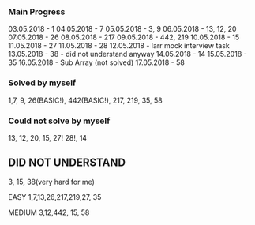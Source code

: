 ### Main Progress ###

03.05.2018 - 1
04.05.2018 - 7
05.05.2018 - 3, 9
06.05.2018 - 13, 12, 20
07.05.2018 - 26
08.05.2018 - 217
09.05.2018 - 442, 219
10.05.2018 - 15
11.05.2018 - 27
11.05.2018 - 28
12.05.2018 - larr mock interview task
13.05.2018 - 38 - did not understand anyway
14.05.2018 - 14
15.05.2018 - 35
16.05.2018 - Sub Array (not solved)
17.05.2018 - 58


### Solved by myself ###
1,7, 9, 26(BASIC!), 442(BASIC!), 217, 219, 35, 58



### Could not solve by myself ###
13, 12, 20, 15, 27! 28!, 14

## DID NOT UNDERSTAND ###
3, 15, 38(very hard for me)



EASY
1,7,13,26,217,219,27, 35

MEDIUM
3,12,442, 15, 58